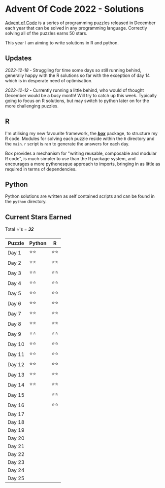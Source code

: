 # Advent Of Code 2022 - Solutions
[Advent of Code](https://adventofcode.com/) is a series of programming puzzles released in December each year that can be solved in any programming language. Correctly solving all of the puzzles earns 50 stars.

This year I am aiming to write solutions in R and python.

## Updates
*2022-12-18* - Struggling for time some days so still running behind, generally happy with the R solutions so far with the exception of day 14 which is in desperate need of optimisation.

*2022-12-12* - Currently running a little behind, who would of thought December would be a busy month! Will try to catch up this week. Typically going to focus on R solutions, but may switch to python later on for the more challenging puzzles.

## R
I'm utilising my new favourite framework, the [***box***](https://github.com/klmr/box) package, to structure my R code. Modules for solving each puzzle reside within the `R` directory and the `main.r` script is ran to generate the answers for each day.

Box provides a mechanism for "writing reusable, composable and modular R code", is much simpler to use than the R package system, and encourages a more pythonesque approach to imports, bringing in as little as required in terms of dependencies.

## Python
Python solutions are written as self contained scripts and can be found in the `python` directory.

## Current Stars Earned
Total :star:'s = ***32***

| Puzzle | Python | R |
|--------|--------|---|
| Day 1 | :star::star: | :star::star: |
| Day 2 | :star::star: | :star::star: |
| Day 3 | :star::star: | :star::star: |
| Day 4 | :star::star: | :star::star: |
| Day 5 | :star::star: | :star::star: |
| Day 6 | :star::star: | :star::star: |
| Day 7 | :star::star: | :star::star: |
| Day 8 | :star::star: | :star::star: |
| Day 9 | :star::star: | :star::star: |
| Day 10 | :star::star: | :star::star: |
| Day 11 | :star::star: | :star::star: |
| Day 12 | :star::star: | :star::star: |
| Day 13 | :star::star: | :star::star: |
| Day 14 | :star::star: | :star::star: |
| Day 15 | | :star::star: |
| Day 16 | | :star::star: |
| Day 17 |  |  | 
| Day 18 |  |  |
| Day 19 |  |  |
| Day 20 |  |  |
| Day 21 |  |  |
| Day 22 |  |  |
| Day 23 |  |  |
| Day 24 |  |  |
| Day 25 |  |  |
 

